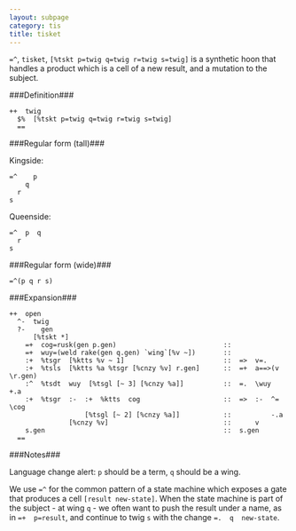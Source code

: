 ```yaml
---
layout: subpage
category: tis
title: tisket
---
```


`=^`, `tisket`, `[%tskt p=twig q=twig r=twig s=twig]` is a synthetic 
hoon that handles a product which is a cell of a new result, and
a mutation to the subject.

###Definition###

    ++  twig  
      $%  [%tskt p=twig q=twig r=twig s=twig]
      ==

###Regular form (tall)###

Kingside:

    =^    p 
        q
      r
    s

Queenside:

    =^  p  q
      r
    s

###Regular form (wide)###

    =^(p q r s)

###Expansion###
    
    ++  open
      ^-  twig
      ?-    gen
          [%tskt *]
        =+  cog=rusk(gen p.gen)                           ::
        =+  wuy=(weld rake(gen q.gen) `wing`[%v ~])       ::
        :+  %tsgr  [%ktts %v ~ 1]                         ::  =>  v=.
        :+  %tsls  [%ktts %a %tsgr [%cnzy %v] r.gen]      ::  =+  a==>(v \r.gen)
        :^  %tsdt  wuy  [%tsgl [~ 3] [%cnzy %a]]          ::  =.  \wuy  +.a
        :+  %tsgr  :-  :+  %ktts  cog                     ::  =>  :-  ^=  \cog
                       [%tsgl [~ 2] [%cnzy %a]]           ::          -.a
                   [%cnzy %v]                             ::      v
        s.gen                                             ::  s.gen
      ==

###Notes###

Language change alert: `p` should be a term, `q` should be a wing.

We use `=^` for the common pattern of a state machine which
exposes a gate that produces a cell `[result new-state]`.  When
the state machine is part of the subject - at wing `q` - we often
want to push the result under a name, as in `=+  p=result`, and
continue to twig `s` with the change `=.  q  new-state`.
